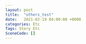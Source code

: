 ```yaml
---
layout: post
title:  "others_test"
date:   2021-02-19 04:00:00 +0000
categories: Etc
Tags: Story Etc
SceneCode: []
---
```

